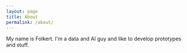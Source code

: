 ```yaml
---
layout: page
title: About
permalink: /about/
---
```


My name is Folkert. I'm a data and AI guy and like to develop prototypes and stuff. 